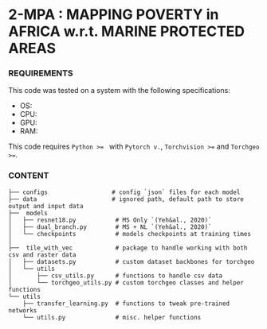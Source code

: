 # 2-MPA : MAPPING POVERTY in AFRICA w.r.t. MARINE PROTECTED AREAS

### REQUIREMENTS
This code was tested on a system with the following specifications:  
- OS:  
- CPU:  
- GPU:  
- RAM:  

This code requires `Python >= ` with `Pytorch v.`, `Torchvision >=` and `Torchgeo >=`.

### CONTENT

```
├── configs                  # config `json` files for each model  
├── data                     # ignored path, default path to store output and input data  
├──  models                  
│   ├── resnet18.py           # MS Only `(Yeh&al., 2020)`  
│   ├── dual_branch.py        # MS + NL `(Yeh&al., 2020)`  
│   └── checkpoints           # models checkpoints at training times  
│  
├──  tile_with_vec            # package to handle working with both csv and raster data  
│   ├── datasets.py           # custom dataset backbones for torchgeo   
│   └── utils                
│       ├── csv_utils.py      # functions to handle csv data  
│       └── torchgeo_utils.py # custom torchgeo classes and helper functions  
└── utils                   
    ├── transfer_learning.py  # functions to tweak pre-trained networks  
    └── utils.py              # misc. helper functions
```
